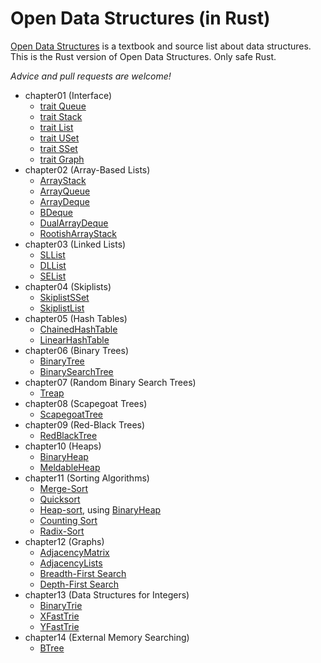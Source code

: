 # Open Data Structures (in Rust)

[Open Data Structures](https://opendatastructures.org/) is a textbook and source list about data structures.  
This is the Rust version of Open Data Structures. Only safe Rust.

*Advice and pull requests are welcome!*

* chapter01 (Interface)
    * [trait Queue](/chapter01/src/interface.rs#L1)
    * [trait Stack](/chapter01/src/interface.rs#L6)
    * [trait List](/chapter01/src/interface.rs#L11)
    * [trait USet](/chapter01/src/interface.rs#L19)
    * [trait SSet](/chapter01/src/interface.rs#L26)
    * [trait Graph](/chapter01/src/interface.rs#L33)
* chapter02 (Array-Based Lists)
    * [ArrayStack](/chapter02/src/arraystack.rs)
    * [ArrayQueue](/chapter02/src/arrayqueue.rs)
    * [ArrayDeque](/chapter02/src/arraydeque.rs)
    * [BDeque](/chapter02/src/boundeddeque.rs)
    * [DualArrayDeque](/chapter02/src/dualarraydeque.rs)
    * [RootishArrayStack](/chapter02/src/rootisharraystack.rs)
* chapter03 (Linked Lists)
    * [SLList](/chapter03/src/sllist.rs)
    * [DLList](/chapter03/src/dllist.rs)
    * [SEList](/chapter03/src/selist.rs)
* chapter04 (Skiplists)
    * [SkiplistSSet](/chapter04/src/skiplistsset.rs)
    * [SkiplistList](/chapter04/src/skiplistlist.rs)
* chapter05 (Hash Tables)
    * [ChainedHashTable](/chapter05/src/chainedhashtable.rs)
    * [LinearHashTable](/chapter05/src/linearhashtable.rs)
* chapter06 (Binary Trees)
    * [BinaryTree](/chapter06/src/binarytree.rs)
    * [BinarySearchTree](/chapter06/src/binarysearchtree.rs)
* chapter07 (Random Binary Search Trees)
    * [Treap](/chapter07/src/treap.rs)
* chapter08 (Scapegoat Trees)
    * [ScapegoatTree](/chapter08/src/scapegoattree.rs)
* chapter09 (Red-Black Trees)
    * [RedBlackTree](/chapter09/src/redblacktree.rs)
* chapter10 (Heaps)
    * [BinaryHeap](/chapter10/src/binaryheap.rs)
    * [MeldableHeap](/chapter10/src/meldableheap.rs)
* chapter11 (Sorting Algorithms)
    * [Merge-Sort](/chapter11/src/mergesort.rs)
    * [Quicksort](/chapter11/src/quicksort.rs)
    * [Heap-sort](/chapter11/src/heapsort.rs), using [BinaryHeap](/chapter10/src/binaryheap.rs#L87)
    * [Counting Sort](/chapter11/src/countingsort.rs)
    * [Radix-Sort](/chapter11/src/radixsort.rs)
* chapter12 (Graphs)
    * [AdjacencyMatrix](/chapter12/src/adjacencymatrix.rs)
    * [AdjacencyLists](/chapter12/src/adjacencylists.rs)
    * [Breadth-First Search](/chapter12/src/bfs.rs)
    * [Depth-First Search](/chapter12/src/dfs.rs)
* chapter13 (Data Structures for Integers)
    * [BinaryTrie](/chapter13/src/binarytrie.rs)
    * [XFastTrie](/chapter13/src/xfasttrie.rs)
    * [YFastTrie](/chapter13/src/yfasttrie.rs)
* chapter14 (External Memory Searching)
    * [BTree](/chapter14/src/btree.rs)